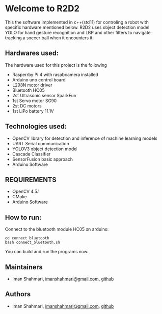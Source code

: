 # Welcome to R2D2
This the software implemented in c++(std11) for controling a robot with specific hardware mentioned below. R2D2 uses object detection model YOLO for hand gesture recognition and LBP and other filters to navigate tracking a soccer ball when it encounters it.

## Hardwares used:
The hardware used for this project is the following 

*   Rasperrby Pi 4 with raspbcamera installed
*   Arduino uno control board
*   L298N motor driver
*   Bluetooth HC05
*   2st Ultrasonic sensor SparkFun
*   1st Servo motor SG90
*   2st DC motors 
*   1st LiPo battery 11.1V

## Technologies used:

*   OpenCV library for detection and inference of machine learning models
*   UART Serial communication
*   YOLOV3 object detection model
*   Cascade Classifier
*   SensorFusion basic approach
*   Arduino Software


## REQUIREMENTS
* OpenCV 4.5.1
* CMake
* Arduino Software

## How to run:
Connect to the bluetooth module HC05 on arduino:
```
cd connect_bluetooth
bash connect_bluetooth.sh
```
You can build and run the programs now. 

## Maintainers

*   Iman Shahmari, imanshahmari@gmail.com, [github](https://github.com/imanshahmari)

## Authors

*   Iman Shahmari, imanshahmari@gmail.com, [github](https://github.com/imanshahmari)
